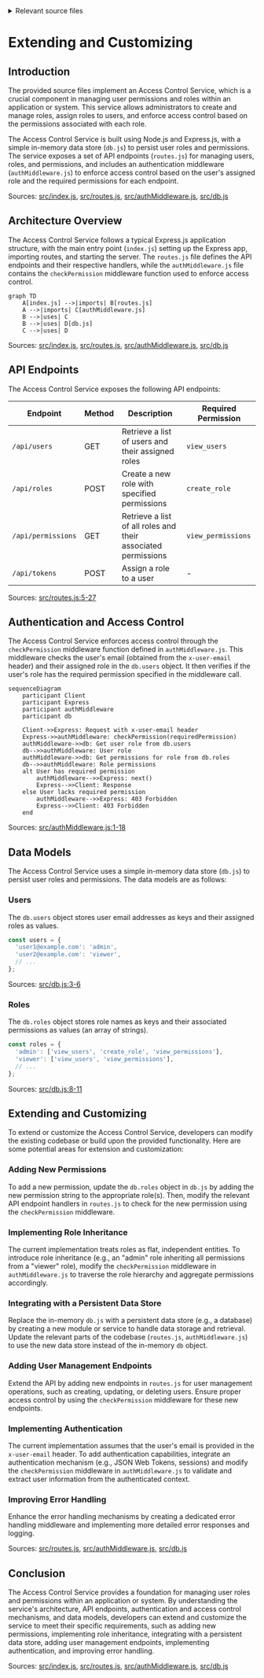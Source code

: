 <details>
<summary>Relevant source files</summary>

The following files were used as context for generating this wiki page:

- [src/index.js](https://github.com/aanickode/access-control-service/blob/main/src/index.js)
- [src/routes.js](https://github.com/aanickode/access-control-service/blob/main/src/routes.js)
- [src/authMiddleware.js](https://github.com/aanickode/access-control-service/blob/main/src/authMiddleware.js)
- [src/db.js](https://github.com/aanickode/access-control-service/blob/main/src/db.js)
</details>

# Extending and Customizing

## Introduction

The provided source files implement an Access Control Service, which is a crucial component in managing user permissions and roles within an application or system. This service allows administrators to create and manage roles, assign roles to users, and enforce access control based on the permissions associated with each role.

The Access Control Service is built using Node.js and Express.js, with a simple in-memory data store (`db.js`) to persist user roles and permissions. The service exposes a set of API endpoints (`routes.js`) for managing users, roles, and permissions, and includes an authentication middleware (`authMiddleware.js`) to enforce access control based on the user's assigned role and the required permissions for each endpoint.

Sources: [src/index.js](), [src/routes.js](), [src/authMiddleware.js](), [src/db.js]()

## Architecture Overview

The Access Control Service follows a typical Express.js application structure, with the main entry point (`index.js`) setting up the Express app, importing routes, and starting the server. The `routes.js` file defines the API endpoints and their respective handlers, while the `authMiddleware.js` file contains the `checkPermission` middleware function used to enforce access control.

```mermaid
graph TD
    A[index.js] -->|imports| B[routes.js]
    A -->|imports| C[authMiddleware.js]
    B -->|uses| C
    B -->|uses| D[db.js]
    C -->|uses| D
```

Sources: [src/index.js](), [src/routes.js](), [src/authMiddleware.js](), [src/db.js]()

## API Endpoints

The Access Control Service exposes the following API endpoints:

| Endpoint | Method | Description | Required Permission |
| --- | --- | --- | --- |
| `/api/users` | GET | Retrieve a list of users and their assigned roles | `view_users` |
| `/api/roles` | POST | Create a new role with specified permissions | `create_role` |
| `/api/permissions` | GET | Retrieve a list of all roles and their associated permissions | `view_permissions` |
| `/api/tokens` | POST | Assign a role to a user | - |

Sources: [src/routes.js:5-27]()

## Authentication and Access Control

The Access Control Service enforces access control through the `checkPermission` middleware function defined in `authMiddleware.js`. This middleware checks the user's email (obtained from the `x-user-email` header) and their assigned role in the `db.users` object. It then verifies if the user's role has the required permission specified in the middleware call.

```mermaid
sequenceDiagram
    participant Client
    participant Express
    participant authMiddleware
    participant db

    Client->>Express: Request with x-user-email header
    Express->>authMiddleware: checkPermission(requiredPermission)
    authMiddleware->>db: Get user role from db.users
    db-->>authMiddleware: User role
    authMiddleware->>db: Get permissions for role from db.roles
    db-->>authMiddleware: Role permissions
    alt User has required permission
        authMiddleware-->>Express: next()
        Express-->>Client: Response
    else User lacks required permission
        authMiddleware-->>Express: 403 Forbidden
        Express-->>Client: 403 Forbidden
    end
```

Sources: [src/authMiddleware.js:1-18]()

## Data Models

The Access Control Service uses a simple in-memory data store (`db.js`) to persist user roles and permissions. The data models are as follows:

### Users

The `db.users` object stores user email addresses as keys and their assigned roles as values.

```javascript
const users = {
  'user1@example.com': 'admin',
  'user2@example.com': 'viewer',
  // ...
};
```

Sources: [src/db.js:3-6]()

### Roles

The `db.roles` object stores role names as keys and their associated permissions as values (an array of strings).

```javascript
const roles = {
  'admin': ['view_users', 'create_role', 'view_permissions'],
  'viewer': ['view_users', 'view_permissions'],
  // ...
};
```

Sources: [src/db.js:8-11]()

## Extending and Customizing

To extend or customize the Access Control Service, developers can modify the existing codebase or build upon the provided functionality. Here are some potential areas for extension and customization:

### Adding New Permissions

To add a new permission, update the `db.roles` object in `db.js` by adding the new permission string to the appropriate role(s). Then, modify the relevant API endpoint handlers in `routes.js` to check for the new permission using the `checkPermission` middleware.

### Implementing Role Inheritance

The current implementation treats roles as flat, independent entities. To introduce role inheritance (e.g., an "admin" role inheriting all permissions from a "viewer" role), modify the `checkPermission` middleware in `authMiddleware.js` to traverse the role hierarchy and aggregate permissions accordingly.

### Integrating with a Persistent Data Store

Replace the in-memory `db.js` with a persistent data store (e.g., a database) by creating a new module or service to handle data storage and retrieval. Update the relevant parts of the codebase (`routes.js`, `authMiddleware.js`) to use the new data store instead of the in-memory `db` object.

### Adding User Management Endpoints

Extend the API by adding new endpoints in `routes.js` for user management operations, such as creating, updating, or deleting users. Ensure proper access control by using the `checkPermission` middleware for these new endpoints.

### Implementing Authentication

The current implementation assumes that the user's email is provided in the `x-user-email` header. To add authentication capabilities, integrate an authentication mechanism (e.g., JSON Web Tokens, sessions) and modify the `checkPermission` middleware in `authMiddleware.js` to validate and extract user information from the authenticated context.

### Improving Error Handling

Enhance the error handling mechanisms by creating a dedicated error handling middleware and implementing more detailed error responses and logging.

Sources: [src/routes.js](), [src/authMiddleware.js](), [src/db.js]()

## Conclusion

The Access Control Service provides a foundation for managing user roles and permissions within an application or system. By understanding the service's architecture, API endpoints, authentication and access control mechanisms, and data models, developers can extend and customize the service to meet their specific requirements, such as adding new permissions, implementing role inheritance, integrating with a persistent data store, adding user management endpoints, implementing authentication, and improving error handling.

Sources: [src/index.js](), [src/routes.js](), [src/authMiddleware.js](), [src/db.js]()